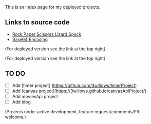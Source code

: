 This is an index page for my deployed projects.

## Links to source code

- <a href="https://github.com/3willows/rpsLizardSpock" target="_blank">Rock Paper Scissors Lizard Spock</a>
- <a href="https://github.com/3willows/messages" target="_blank">Base64 Encoding</a>

(For deployed version see the link at the top right)

(For deployed version see the link at the top right)

## TO DO

- [ ] Add [timer project] (https://github.com/3willows/timerProject)
- [ ] Add [canvas project][https://3willows.github.io/canvasApiProject/)
- [ ] Add moviesApi project
- [ ] Add blog

(Projects under active development, feature request/comments/PR welcome.)

